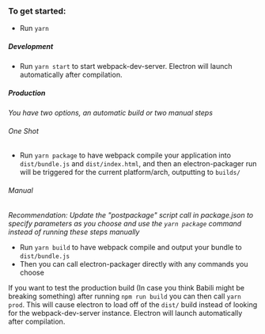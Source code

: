 ### To get started:
* Run `yarn`

##### Development
* Run `yarn start` to start webpack-dev-server. Electron will launch automatically after compilation.

##### Production
_You have two options, an automatic build or two manual steps_

###### One Shot
* Run `yarn package` to have webpack compile your application into `dist/bundle.js` and `dist/index.html`, and then an electron-packager run will be triggered for the current platform/arch, outputting to `builds/`

###### Manual
_Recommendation: Update the "postpackage" script call in package.json to specify parameters as you choose and use the `yarn package` command instead of running these steps manually_
* Run `yarn build` to have webpack compile and output your bundle to `dist/bundle.js`
* Then you can call electron-packager directly with any commands you choose

If you want to test the production build (In case you think Babili might be breaking something) after running `npm run build` you can then call `yarn prod`. This will cause electron to load off of the `dist/` build instead of looking for the webpack-dev-server instance. Electron will launch automatically after compilation.
